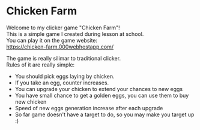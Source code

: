 # Chicken Farm
Welcome to my clicker game "Chicken Farm"!<br />
This is a simple game I created during lesson at school.<br />
You can play it on the game website:<br />
https://chicken-farm.000webhostapp.com/
 
The game is really silimar to traditional clicker. <br />
Rules of it are really simple:
* You should pick eggs laying by chicken.
* If you take an egg, counter increases.
* You can upgrade your chicken to extend your chances to new eggs
* You have small chance to get a golden eggs, you can use them to buy new chicken
* Speed of new eggs generation increase after each upgrade
* So far game doesn't have a target to do, so you may make you target up :)

